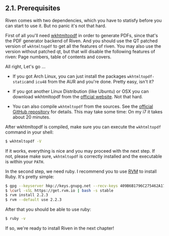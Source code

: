 ## 2.1. Prerequisites

Riven comes with two dependencies, which you have to statisfy before you can start to use it. But no panic it's not
that hard.

First of all you'll need [wkhtmltopdf](https://github.com/wkhtmltopdf/wkhtmltopdf/) in order to generate PDFs, since
that's the PDF generator backend of Riven. And you should use the QT patched version of `wkhtmltopdf` to get all the
features of riven. You may also use the version without patched qt, but that will disable the following features of
riven: Page numbers, table of contents and covers.

All right, Let's go ...

- If you got Arch Linux, you can just install the packages `wkhtmltopdf-static`and `icu48` from the AUR and you're done.
  Pretty easy, isn't it?

- If you got another Linux Distribution (like Ubuntu) or OSX you can download wkhtmltopdf from the
  [official website](http://wkhtmltopdf.org/downloads.html). Not that hard.


- You can also compile `wkhtmltopdf` from the sources. See the
  [official GitHub repository](https://github.com/wkhtmltopdf/wkhtmltopdf) for details. This may take some time: On
  my i7 it takes about 20 minutes.

After wkhtmltopdf is compiled, make sure you can execute the `wkhtmltopdf` command in your shell:

```bash
$ wkhtmltopdf -V
```

If it works, everything is nice and you may proceed with the next step. If not, please make sure, `wkhtmltopdf` is
correctly installed and the executable is within your `PATH`.

In the second step, we need ruby. I recommend you to use [RVM](https://rvm.io) to install Ruby. It's pretty simple:

```bash
$ gpg --keyserver hkp://keys.gnupg.net --recv-keys 409B6B1796C275462A1703113804BB82D39DC0E3
$ \curl -sSL https://get.rvm.io | bash -s stable
$ rvm install 2.2.3
$ rvm --default use 2.2.3
```

After that you should be able to use ruby:

```bash
$ ruby -v
```

If so, we're ready to install Riven in the next chapter!
